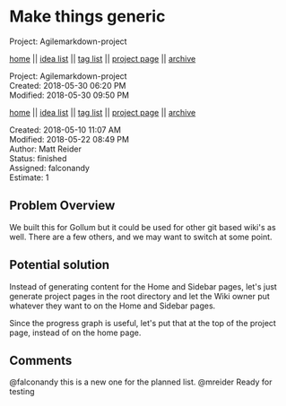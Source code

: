 # Make things generic

Project: Agilemarkdown-project

[home](../index.md) || [idea list](../ideas.md) || [tag list](../tags.md) || [project page](../agilemarkdown-project.md) || [archive](archive.md)

Project: Agilemarkdown-project  
Created: 2018-05-30 06:20 PM  
Modified: 2018-05-30 09:50 PM  

[home](../index.md) || [idea list](../ideas.md) || [tag list](../tags.md) || [project page](../agilemarkdown-project.md) || [archive](archive.md)

Created: 2018-05-10 11:07 AM  
Modified: 2018-05-22 08:49 PM  
Author: Matt Reider  
Status: finished  
Assigned: falconandy  
Estimate: 1  

## Problem Overview

We built this for Gollum but it could be used for other git based wiki's as well. There are a few others, and we may want to switch at some point.

## Potential solution

Instead of generating content for the Home and Sidebar pages, let's just generate project pages in the root directory and let the Wiki owner put whatever they want to on the Home and Sidebar pages.

Since the progress graph is useful, let's put that at the top of the project page, instead of on the home page.

## Comments

  @falconandy this is a new one for the planned list.
  @mreider Ready for testing